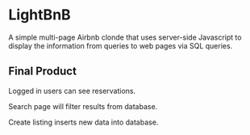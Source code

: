 # LightBnB

A simple multi-page Airbnb clonde that uses server-side Javascript to display the information from queries to web pages via SQL queries.

## Final Product

<!-- !["Screenshot of desktop view"](https://github.com/migauth/tweeter-lhl/blob/master/docs/desktop-view.jpeg?raw=true) -->

Logged in users can see reservations.

Search page will filter results from database.

Create listing inserts new data into database.